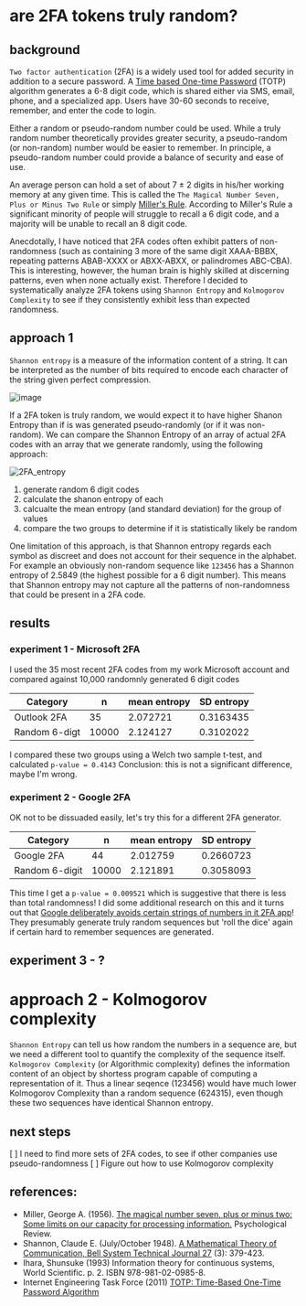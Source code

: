 # are 2FA tokens truly random?

## background
`Two factor authentication` (2FA) is a widely used tool for added security in addition to a secure password. A [Time based One-time Password](https://www.rfc-editor.org/rfc/rfc6238) (TOTP) algorithm generates a 6-8 digit code, which is shared either via SMS, email, phone, and a specialized app. Users have 30-60 seconds to receive, remember, and enter the code to login.

Either a random or pseudo-random number could be used. While a truly random number theoretically provides greater security, a pseudo-random (or non-random) number would be easier to remember. In principle, a pseudo-random number could provide a balance of security and ease of use.

An average person can hold a set of about 7 ± 2 digits in his/her working memory at any given time. This is called the `The Magical Number Seven, Plus or Minus Two Rule` or simply [Miller's Rule](https://en.wikipedia.org/wiki/The_Magical_Number_Seven,_Plus_or_Minus_Two). According to Miller's Rule a significant minority of people will struggle to recall a 6 digit code, and a majority will be unable to recall an 8 digit code.

Anecdotally, I have noticed that 2FA codes often exhibit patters of non-randomness (such as containing 3 more of the same digit XAAA-BBBX, repeating patterns ABAB-XXXX or ABXX-ABXX, or palindromes ABC-CBA). This is interesting, however, the human brain is highly skilled at discerning patterns, even when none actually exist. Therefore I decided to systematically analyze 2FA tokens using `Shannon Entropy` and `Kolmogorov Complexity` to see if they consistently exhibit less than expected randomness.


## approach 1

`Shannon entropy` is a measure of the information content of a string. It can be interpreted as the number of bits required to encode each character of the string given perfect compression.

![image](https://user-images.githubusercontent.com/48685552/230494652-9c259742-6bc5-4ca4-9d0a-f4e4180c47e0.png)



If a 2FA token is truly random, we would expect it to have higher Shanon Entropy than if is was generated pseudo-randomly (or if it was non-random). We can compare the Shannon Entropy of an array of actual 2FA codes with an array that we generate randomly, using the following approach:

![2FA_entropy](https://user-images.githubusercontent.com/48685552/230439251-1d4c4ff9-8e06-4cf2-a69f-c5576138ca71.png)

1. generate random 6 digit codes
2. calculate the shanon entropy of each
3. calcualte the mean entropy (and standard deviation) for the group of values
4. compare the two groups to determine if it is statistically likely be random

One limitation of this approach, is that Shannon entropy regards each symbol as discreet and does not account for their sequence in the alphabet. For example an obviously non-random sequence like `123456` has a Shannon entropy of 2.5849 (the highest possible for a 6 digit number). This means that Shannon entropy may not capture all the patterns of non-randomness that could be present in a 2FA code.


## results

### experiment 1 - Microsoft 2FA
I used the 35 most recent 2FA codes from my work Microsoft account and compared against 10,000 randomnly generated 6 digit codes

| Category  | n |  mean entropy | SD entropy |
| ----- | ------ | ------ | ------ |
| Outlook 2FA  | 35  |2.072721 | 0.3163435 |
| Random 6-digt | 10000  | 2.124127	| 0.3102022 |

I compared these two groups using a Welch two sample t-test, and calculated `p-value = 0.4143`
Conclusion: this is not a significant difference, maybe I'm wrong.

### experiment 2 - Google 2FA
OK not to be dissuaded easily, let's try this for a different 2FA generator.

| Category  | n |  mean entropy | SD entropy |
| ----- | ------ | ------ | ------ |
| Google 2FA  | 44  | 2.012759 | 0.2660723 |
| Random 6-digit | 10000  | 2.121891	| 0.3058093 |

This time I get a `p-value = 0.009521` which is suggestive that there is less than total randomness! I did some additional research on this and it turns out that [Google deliberately avoids certain strings of numbers in it 2FA app](https://www.wired.com/story/2fa-randomness/)! They presumably generate truly random sequences but 'roll the dice' again if certain hard to remember sequences are generated.

## experiment 3 - ?


# approach 2 - Kolmogorov complexity
`Shannon Entropy` can tell us how random the numbers in a sequence are, but we need a different tool to quantify the complexity of the sequence itself.
`Kolmogorov Complexity` (or Algorithmic complexity) defines the information content of an object by shortess program capable of computing a representation of it. Thus a linear seqence (123456) would have much lower Kolmogorov Complexity than a random sequence (624315), even though these two sequences have identical Shannon entropy.



## next steps
[ ] I need to find more sets of 2FA codes, to see if other companies use pseudo-randomness
[ ] Figure out how to use Kolmogorov complexity


## references:
* Miller, George A. (1956). [The magical number seven, plus or minus two: Some limits on our capacity for processing information.](http://psychclassics.yorku.ca/Miller/) Psychological Review.
* Shannon, Claude E. (July/October 1948). [A Mathematical Theory of Communication, Bell System Technical Journal 27](https://www3.nd.edu/~powers/ame.20231/shannon1948a.pdf) (3): 379-423.
* Ihara, Shunsuke (1993) Information theory for continuous systems, World Scientific. p. 2. ISBN 978-981-02-0985-8.
* Internet Engineering Task Force (2011) [TOTP: Time-Based One-Time Password Algorithm](https://www.rfc-editor.org/rfc/rfc6238)
